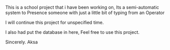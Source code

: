 This is a school project that i have been working on, Its a semi-automatic system to Presence someone with just a little bit of typing from an Operator

I will continue this project for unspecified time.

 I also had put the database in here, Feel free to use this project.

Sincerely. Aksa
